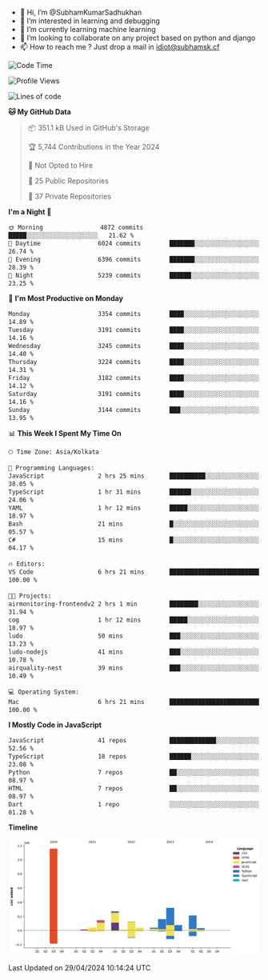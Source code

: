 - 👋 Hi, I’m @SubhamKumarSadhukhan
- 👀 I’m interested in learning and debugging
- 🌱 I’m currently learning machine learning
- 💞️ I’m looking to collaborate on any project based on python and django
- 📫 How to reach me ?
      Just drop a mail in idiot@subhamsk.cf

<!---
SubhamKumarSadhukhan/SubhamKumarSadhukhan is a ✨ special ✨ repository because its `README.md` (this file) appears on your GitHub profile.
You can click the Preview link to take a look at your changes.
--->


<!--START_SECTION:waka-->
![Code Time](http://img.shields.io/badge/Code%20Time-2%2C140%20hrs%203%20mins-blue)

![Profile Views](http://img.shields.io/badge/Profile%20Views-0-blue)

![Lines of code](https://img.shields.io/badge/From%20Hello%20World%20I%27ve%20Written-2.6%20million%20lines%20of%20code-blue)

**🐱 My GitHub Data** 

> 📦 351.1 kB Used in GitHub's Storage 
 > 
> 🏆 5,744 Contributions in the Year 2024
 > 
> 🚫 Not Opted to Hire
 > 
> 📜 25 Public Repositories 
 > 
> 🔑 37 Private Repositories 
 > 
**I'm a Night 🦉** 

```text
🌞 Morning                4872 commits        █████░░░░░░░░░░░░░░░░░░░░   21.62 % 
🌆 Daytime                6024 commits        ███████░░░░░░░░░░░░░░░░░░   26.74 % 
🌃 Evening                6396 commits        ███████░░░░░░░░░░░░░░░░░░   28.39 % 
🌙 Night                  5239 commits        ██████░░░░░░░░░░░░░░░░░░░   23.25 % 
```
📅 **I'm Most Productive on Monday** 

```text
Monday                   3354 commits        ████░░░░░░░░░░░░░░░░░░░░░   14.89 % 
Tuesday                  3191 commits        ████░░░░░░░░░░░░░░░░░░░░░   14.16 % 
Wednesday                3245 commits        ████░░░░░░░░░░░░░░░░░░░░░   14.40 % 
Thursday                 3224 commits        ████░░░░░░░░░░░░░░░░░░░░░   14.31 % 
Friday                   3182 commits        ████░░░░░░░░░░░░░░░░░░░░░   14.12 % 
Saturday                 3191 commits        ████░░░░░░░░░░░░░░░░░░░░░   14.16 % 
Sunday                   3144 commits        ███░░░░░░░░░░░░░░░░░░░░░░   13.95 % 
```


📊 **This Week I Spent My Time On** 

```text
🕑︎ Time Zone: Asia/Kolkata

💬 Programming Languages: 
JavaScript               2 hrs 25 mins       ██████████░░░░░░░░░░░░░░░   38.05 % 
TypeScript               1 hr 31 mins        ██████░░░░░░░░░░░░░░░░░░░   24.06 % 
YAML                     1 hr 12 mins        █████░░░░░░░░░░░░░░░░░░░░   18.97 % 
Bash                     21 mins             █░░░░░░░░░░░░░░░░░░░░░░░░   05.57 % 
C#                       15 mins             █░░░░░░░░░░░░░░░░░░░░░░░░   04.17 % 

🔥 Editors: 
VS Code                  6 hrs 21 mins       █████████████████████████   100.00 % 

🐱‍💻 Projects: 
airmonitoring-frontendv2 2 hrs 1 min         ████████░░░░░░░░░░░░░░░░░   31.94 % 
cog                      1 hr 12 mins        █████░░░░░░░░░░░░░░░░░░░░   18.97 % 
ludo                     50 mins             ███░░░░░░░░░░░░░░░░░░░░░░   13.23 % 
ludo-nodejs              41 mins             ███░░░░░░░░░░░░░░░░░░░░░░   10.78 % 
airquality-nest          39 mins             ███░░░░░░░░░░░░░░░░░░░░░░   10.49 % 

💻 Operating System: 
Mac                      6 hrs 21 mins       █████████████████████████   100.00 % 
```

**I Mostly Code in JavaScript** 

```text
JavaScript               41 repos            █████████████░░░░░░░░░░░░   52.56 % 
TypeScript               18 repos            ██████░░░░░░░░░░░░░░░░░░░   23.08 % 
Python                   7 repos             ██░░░░░░░░░░░░░░░░░░░░░░░   08.97 % 
HTML                     7 repos             ██░░░░░░░░░░░░░░░░░░░░░░░   08.97 % 
Dart                     1 repo              ░░░░░░░░░░░░░░░░░░░░░░░░░   01.28 % 
```



**Timeline**

![Lines of Code chart](https://raw.githubusercontent.com/SubhamKumarSadhukhan/SubhamKumarSadhukhan/main/assets/bar_graph.png)


 Last Updated on 29/04/2024 10:14:24 UTC
<!--END_SECTION:waka-->
